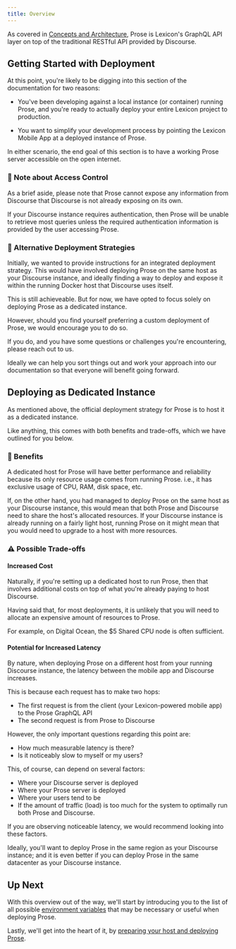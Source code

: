 ```yaml
---
title: Overview
---
```


As covered in [Concepts and Architecture](concepts#prose-discourse-through-graphql), Prose is Lexicon's GraphQL API layer on top of the traditional RESTful API provided by Discourse.

## Getting Started with Deployment

At this point, you're likely to be digging into this section of the documentation for two reasons:

- You've been developing against a local instance (or container) running Prose, and you're ready to actually deploy your entire Lexicon project to production.

- You want to simplify your development process by pointing the Lexicon Mobile App at a deployed instance of Prose.

In either scenario, the end goal of this section is to have a working Prose server accessible on the open internet.

### 🔐 Note about Access Control

As a brief aside, please note that Prose cannot expose any information from Discourse that Discourse is not already exposing on its own.

If your Discourse instance requires authentication, then Prose will be unable to retrieve most queries unless the required authentication information is provided by the user accessing Prose.

### 🧱 Alternative Deployment Strategies

Initially, we wanted to provide instructions for an integrated deployment strategy. This would have involved deploying Prose on the same host as your Discourse instance, and ideally finding a way to deploy and expose it within the running Docker host that Discourse uses itself.

This is still achieveable. But for now, we have opted to focus solely on deploying Prose as a dedicated instance.

However, should you find yourself preferring a custom deployment of Prose, we would encourage you to do so.

If you do, and you have some questions or challenges you're encountering, please reach out to us.

Ideally we can help you sort things out and work your approach into our documentation so that everyone will benefit going forward.

## Deploying as Dedicated Instance

As mentioned above, the official deployment strategy for Prose is to host it as a dedicated instance.

Like anything, this comes with both benefits and trade-offs, which we have outlined for you below.

### 🚀 Benefits

A dedicated host for Prose will have better performance and reliability because its only resource usage comes from running Prose. i.e., it has exclusive usage of CPU, RAM, disk space, etc.

If, on the other hand, you had managed to deploy Prose on the same host as your Discourse instance, this would mean that both Prose and Discourse need to share the host's allocated resources. If your Discourse instance is already running on a fairly light host, running Prose on it might mean that you would need to upgrade to a host with more resources.

### ⚠️ Possible Trade-offs

#### Increased Cost

Naturally, if you're setting up a dedicated host to run Prose, then that involves additional costs on top of what you're already paying to host Discourse.

Having said that, for most deployments, it is unlikely that you will need to allocate an expensive amount of resources to Prose.

For example, on Digital Ocean, the $5 Shared CPU node is often sufficient.

#### Potential for Increased Latency

By nature, when deploying Prose on a different host from your running Discourse instance, the latency between the mobile app and Discourse increases.

This is because each request has to make two hops:

- The first request is from the client (your Lexicon-powered mobile app) to the Prose GraphQL API
- The second request is from Prose to Discourse

However, the only important questions regarding this point are:

- How much measurable latency is there?
- Is it noticeably slow to myself or my users?

This, of course, can depend on several factors:

- Where your Discourse server is deployed
- Where your Prose server is deployed
- Where your users tend to be
- If the amount of traffic (load) is too much for the system to optimally run both Prose and Discourse.

If you are observing noticeable latency, we would recommend looking into these factors.

Ideally, you'll want to deploy Prose in the same region as your Discourse instance; and it is even better if you can deploy Prose in the same datacenter as your Discourse instance.

## Up Next

With this overview out of the way, we'll start by introducing you to the list of all possible [environment variables](env-prose) that may be necessary or useful when deploying Prose.

Lastly, we'll get into the heart of it, by [preparing your host and deploying Prose](dedicated).
